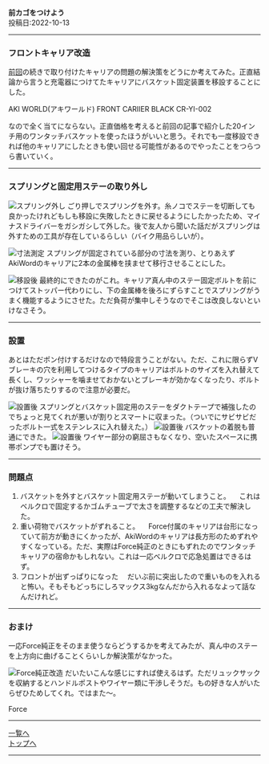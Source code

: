 
**前カゴをつけよう**  
投稿日:2022-10-13

---

### フロントキャリア改造

[前回](7.html)の続きで取り付けたキャリアの問題の解決策をどうにか考えてみた。正直結論から言うと充電器につけてたキャリアにバスケット固定装置を移設することにした。

AKI WORLD(アキワールド) FRONT CARIIER BLACK CR-YI-002

なので全く当てにならない。正直価格を考えると前回の記事で紹介した20インチ用のワンタッチバスケットを使ったほうがいいと思う。それでも一度移設できれば他のキャリアにしたときも使い回せる可能性があるのでやったことをつらつら書いていく。

---

### スプリングと固定用ステーの取り外し

<img alt="スプリング外し" src="/bike/md/P8/images8/20221001_164428.jpg">
ごり押しでスプリングを外す。糸ノコでステーを切断しても良かったけれどもしも移設に失敗したときに戻せるようにしたかったため、マイナスドライバーをガシガシして外した。後で友人から聞いた話だがスプリングは外すための工具が存在しているらしい（バイク用品らしいが）。

![寸法測定](/bike/md/P8/images8/20221001_194851.jpg)
スプリングが固定されている部分の寸法を測り、とりあえずAkiWordのキャリアに2本の金属棒を挟ませて移行させることにした。

![移設後](/bike/md/P8/images8/20221001_201356.jpg)
最終的にできたのがこれ。キャリア真ん中のステー固定ボルトを前につけてストッパー代わりにし、下の金属棒を後ろにずらすことでスプリングがうまく機能するようにさせた。ただ負荷が集中しそうなのでそこは改良しないといけなさそう。

---

### 設置

あとはただポン付けするだけなので特段言うことがない。ただ、これに限らずVブレーキの穴を利用してつけるタイプのキャリアはボルトのサイズを入れ替えて長くし、ワッシャーを噛ませておかないとブレーキが効かなくなったり、ボルトが抜け落ちたりするので注意が必要だ。

<img alt="設置後" src="/bike/md/P8/images8/20221002_132847.jpg">
スプリングとバスケット固定用のステーをダクトテープで補強したのでちょっと見てくれが悪いが割りとスマートに収まった。（ついでにサビサビだったボルト一式をステンレスに入れ替えた。）

<img alt="設置後" src="/bike/md/P8/images8/20221002_134011.jpg">
バスケットの着脱も普通にできた。

<img alt="設置後" src="/bike/md/P8/images8/20221002_134421.jpg">
ワイヤー部分の窮屈さもなくなり、空いたスペースに携帯ポンプでも置けそう。

---

### 問題点

1. バスケットを外すとバスケット固定用ステーが動いてしまうこと。
　これはベルクロで固定するかゴムチューブで太さを調整するなどの工夫で解決した。
2. 重い荷物でバスケットがずれること。
　Force付属のキャリアは台形になっていて前方が動きにくかったが、AkiWordのキャリアは長方形のためずれやすくなっている。ただ、実際はForce純正のときにもずれたのでワンタッチキャリアの宿命かもしれない。これは一応ベルクロで応急処置はできるはず。
3. フロントが出ずっぱりになった
　だいぶ前に突出したので重いものを入れると怖い。そもそもどっちにしろマックス3kgなんだから入れるなよって話なんだけれど。

---

### おまけ

一応Force純正をそのまま使うならどうするかを考えてみたが、真ん中のステーを上方向に曲げることくらいしか解決策がなかった。

![Force純正改造](/bike/md/P8/images8/20221002_130011.jpg)
だいたいこんな感じにすれば使えるはず。ただリュックサックを収納するとハンドルポストやワイヤー類に干渉しそうだ。もの好きな人がいたらぜひためしてくれ。ではまた～。

Force

---

[一覧へ](./Link.md)  
[トップへ](/)

---
